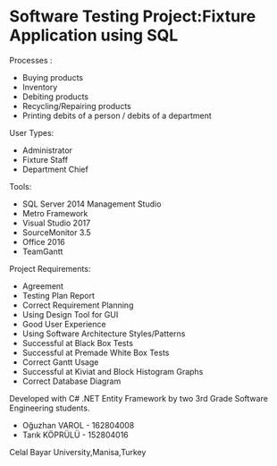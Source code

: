 # Software Testing Project:Fixture Application using SQL

Processes :

 - Buying products
 - Inventory
 - Debiting products
 - Recycling/Repairing products
 - Printing debits of a person / debits of a department

User Types:

 - Administrator
 - Fixture Staff
 - Department Chief
 
Tools:
 - SQL Server 2014 Management Studio
 - Metro Framework
 - Visual Studio 2017
 - SourceMonitor 3.5
 - Office 2016
 - TeamGantt
 
 Project Requirements:
 
 - Agreement
 - Testing Plan Report
 - Correct Requirement Planning
 - Using Design Tool for GUI
 - Good User Experience
 - Using Software Architecture Styles/Patterns
 - Successful at Black Box Tests
 - Successful at Premade White Box Tests
 - Correct Gantt Usage
 - Successful at Kiviat and Block Histogram Graphs
 - Correct Database Diagram

Developed with C# .NET Entity Framework by two 3rd Grade Software Engineering students.
 - Oğuzhan VAROL 	- 162804008
 - Tarık KÖPRÜLÜ	    - 152804016
 
Celal Bayar University,Manisa,Turkey
